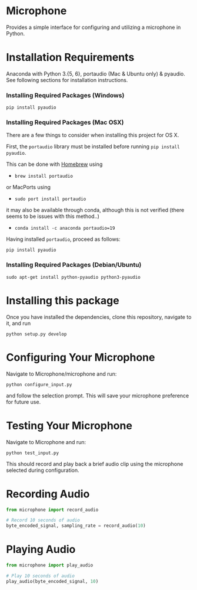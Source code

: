 # Microphone

Provides a simple interface for configuring and utilizing a microphone in Python.

# Installation Requirements
Anaconda with Python 3.{5, 6}, portaudio (Mac & Ubuntu only) & pyaudio. See following sections for installation instructions.

### Installing Required Packages (Windows)
```shell
pip install pyaudio
```


### Installing Required Packages (Mac OSX)
There are a few things to consider when installing this project for OS X.

First, the `portaudio` library must be installed before running `pip install pyaudio`.

This can be done with [Homebrew](https://brew.sh/) using
 - `brew install portaudio`

or MacPorts using
  - `sudo port install portaudio`

it may also be available through conda, although this is not verified (there seems to be issues with this method..)
  - `conda install -c anaconda portaudio=19`

Having installed `portaudio`, proceed as follows:
```shell
pip install pyaudio
```

### Installing Required Packages (Debian/Ubuntu)
```shell
sudo apt-get install python-pyaudio python3-pyaudio
```


# Installing this package
Once you have installed the dependencies, clone this repository, navigate to it, and run

```shell
python setup.py develop
```

# Configuring Your Microphone
Navigate to Microphone/microphone and run:
```shell
python configure_input.py
```
and follow the selection prompt. This will save your microphone preference for future use.

# Testing Your Microphone
Navigate to Microphone and run:
```shell
python test_input.py
```
This should record and play back a brief audio clip using the microphone selected during configuration.

# Recording Audio
```python
from microphone import record_audio

# Record 10 seconds of audio
byte_encoded_signal, sampling_rate = record_audio(10)
```

# Playing Audio
```python
from microphone import play_audio

# Play 10 seconds of audio
play_audio(byte_encoded_signal, 10)
```
